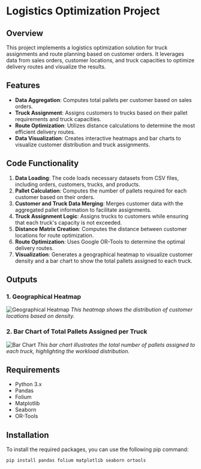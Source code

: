 # Logistics Optimization Project

## Overview
This project implements a logistics optimization solution for truck assignments and route planning based on customer orders. It leverages data from sales orders, customer locations, and truck capacities to optimize delivery routes and visualize the results.

## Features
- **Data Aggregation**: Computes total pallets per customer based on sales orders.
- **Truck Assignment**: Assigns customers to trucks based on their pallet requirements and truck capacities.
- **Route Optimization**: Utilizes distance calculations to determine the most efficient delivery routes.
- **Data Visualization**: Creates interactive heatmaps and bar charts to visualize customer distribution and truck assignments.

## Code Functionality
1. **Data Loading**: The code loads necessary datasets from CSV files, including orders, customers, trucks, and products.
2. **Pallet Calculation**: Computes the number of pallets required for each customer based on their orders.
3. **Customer and Truck Data Merging**: Merges customer data with the aggregated pallet information to facilitate assignments.
4. **Truck Assignment Logic**: Assigns trucks to customers while ensuring that each truck's capacity is not exceeded.
5. **Distance Matrix Creation**: Computes the distance between customer locations for route optimization.
6. **Route Optimization**: Uses Google OR-Tools to determine the optimal delivery routes.
7. **Visualization**: Generates a geographical heatmap to visualize customer density and a bar chart to show the total pallets assigned to each truck.

## Outputs
### 1. Geographical Heatmap
![Geographical Heatmap](path/to/heatmap_image.png)
*This heatmap shows the distribution of customer locations based on density.*

### 2. Bar Chart of Total Pallets Assigned per Truck
![Bar Chart](path/to/bar_chart_image.png)
*This bar chart illustrates the total number of pallets assigned to each truck, highlighting the workload distribution.*

## Requirements
- Python 3.x
- Pandas
- Folium
- Matplotlib
- Seaborn
- OR-Tools

## Installation
To install the required packages, you can use the following pip command:
```bash
pip install pandas folium matplotlib seaborn ortools
